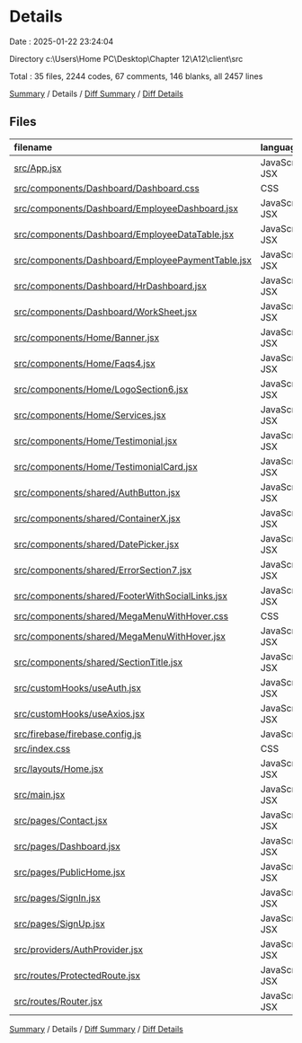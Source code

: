 # Details

Date : 2025-01-22 23:24:04

Directory c:\\Users\\Home PC\\Desktop\\Chapter 12\\A12\\client\\src

Total : 35 files,  2244 codes, 67 comments, 146 blanks, all 2457 lines

[Summary](results.md) / Details / [Diff Summary](diff.md) / [Diff Details](diff-details.md)

## Files
| filename | language | code | comment | blank | total |
| :--- | :--- | ---: | ---: | ---: | ---: |
| [src/App.jsx](/src/App.jsx) | JavaScript JSX | 9 | 0 | 4 | 13 |
| [src/components/Dashboard/Dashboard.css](/src/components/Dashboard/Dashboard.css) | CSS | 16 | 1 | 1 | 18 |
| [src/components/Dashboard/EmployeeDashboard.jsx](/src/components/Dashboard/EmployeeDashboard.jsx) | JavaScript JSX | 90 | 0 | 2 | 92 |
| [src/components/Dashboard/EmployeeDataTable.jsx](/src/components/Dashboard/EmployeeDataTable.jsx) | JavaScript JSX | 222 | 29 | 19 | 270 |
| [src/components/Dashboard/EmployeePaymentTable.jsx](/src/components/Dashboard/EmployeePaymentTable.jsx) | JavaScript JSX | 208 | 0 | 5 | 213 |
| [src/components/Dashboard/HrDashboard.jsx](/src/components/Dashboard/HrDashboard.jsx) | JavaScript JSX | 90 | 0 | 2 | 92 |
| [src/components/Dashboard/WorkSheet.jsx](/src/components/Dashboard/WorkSheet.jsx) | JavaScript JSX | 57 | 0 | 6 | 63 |
| [src/components/Home/Banner.jsx](/src/components/Home/Banner.jsx) | JavaScript JSX | 21 | 0 | 3 | 24 |
| [src/components/Home/Faqs4.jsx](/src/components/Home/Faqs4.jsx) | JavaScript JSX | 50 | 0 | 5 | 55 |
| [src/components/Home/LogoSection6.jsx](/src/components/Home/LogoSection6.jsx) | JavaScript JSX | 93 | 0 | 3 | 96 |
| [src/components/Home/Services.jsx](/src/components/Home/Services.jsx) | JavaScript JSX | 56 | 0 | 2 | 58 |
| [src/components/Home/Testimonial.jsx](/src/components/Home/Testimonial.jsx) | JavaScript JSX | 42 | 0 | 2 | 44 |
| [src/components/Home/TestimonialCard.jsx](/src/components/Home/TestimonialCard.jsx) | JavaScript JSX | 17 | 0 | 3 | 20 |
| [src/components/shared/AuthButton.jsx](/src/components/shared/AuthButton.jsx) | JavaScript JSX | 53 | 2 | 2 | 57 |
| [src/components/shared/ContainerX.jsx](/src/components/shared/ContainerX.jsx) | JavaScript JSX | 9 | 0 | 2 | 11 |
| [src/components/shared/DatePicker.jsx](/src/components/shared/DatePicker.jsx) | JavaScript JSX | 66 | 0 | 2 | 68 |
| [src/components/shared/ErrorSection7.jsx](/src/components/shared/ErrorSection7.jsx) | JavaScript JSX | 29 | 0 | 3 | 32 |
| [src/components/shared/FooterWithSocialLinks.jsx](/src/components/shared/FooterWithSocialLinks.jsx) | JavaScript JSX | 117 | 0 | 4 | 121 |
| [src/components/shared/MegaMenuWithHover.css](/src/components/shared/MegaMenuWithHover.css) | CSS | 0 | 0 | 1 | 1 |
| [src/components/shared/MegaMenuWithHover.jsx](/src/components/shared/MegaMenuWithHover.jsx) | JavaScript JSX | 312 | 16 | 17 | 345 |
| [src/components/shared/SectionTitle.jsx](/src/components/shared/SectionTitle.jsx) | JavaScript JSX | 9 | 0 | 2 | 11 |
| [src/customHooks/useAuth.jsx](/src/customHooks/useAuth.jsx) | JavaScript JSX | 7 | 0 | 2 | 9 |
| [src/customHooks/useAxios.jsx](/src/customHooks/useAxios.jsx) | JavaScript JSX | 11 | 0 | 2 | 13 |
| [src/firebase/firebase.config.js](/src/firebase/firebase.config.js) | JavaScript | 10 | 5 | 2 | 17 |
| [src/index.css](/src/index.css) | CSS | 3 | 0 | 0 | 3 |
| [src/layouts/Home.jsx](/src/layouts/Home.jsx) | JavaScript JSX | 22 | 0 | 2 | 24 |
| [src/main.jsx](/src/main.jsx) | JavaScript JSX | 16 | 0 | 3 | 19 |
| [src/pages/Contact.jsx](/src/pages/Contact.jsx) | JavaScript JSX | 131 | 0 | 3 | 134 |
| [src/pages/Dashboard.jsx](/src/pages/Dashboard.jsx) | JavaScript JSX | 12 | 0 | 2 | 14 |
| [src/pages/PublicHome.jsx](/src/pages/PublicHome.jsx) | JavaScript JSX | 21 | 0 | 1 | 22 |
| [src/pages/SignIn.jsx](/src/pages/SignIn.jsx) | JavaScript JSX | 93 | 4 | 7 | 104 |
| [src/pages/SignUp.jsx](/src/pages/SignUp.jsx) | JavaScript JSX | 217 | 6 | 17 | 240 |
| [src/providers/AuthProvider.jsx](/src/providers/AuthProvider.jsx) | JavaScript JSX | 59 | 2 | 12 | 73 |
| [src/routes/ProtectedRoute.jsx](/src/routes/ProtectedRoute.jsx) | JavaScript JSX | 17 | 2 | 2 | 21 |
| [src/routes/Router.jsx](/src/routes/Router.jsx) | JavaScript JSX | 59 | 0 | 1 | 60 |

[Summary](results.md) / Details / [Diff Summary](diff.md) / [Diff Details](diff-details.md)